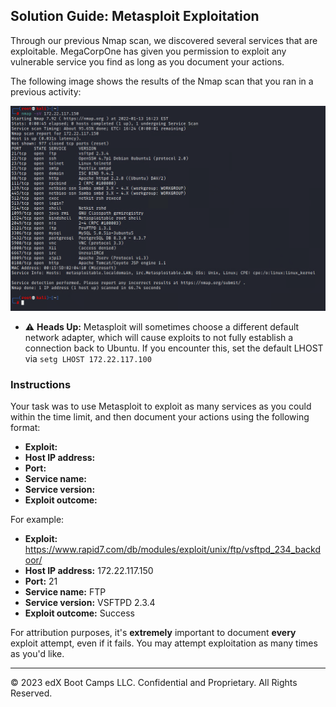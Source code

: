 ## Solution Guide: Metasploit Exploitation

Through our previous Nmap scan, we discovered several services that are exploitable. MegaCorpOne has given you permission to exploit any vulnerable service you find as long as you document your actions. 

The following image shows the results of the Nmap scan that you ran in a previous activity: 

![A screenshot depicts the results of the Nmap scan.](../../../images/scanresults.PNG)

- :warning: **Heads Up:** Metasploit will sometimes choose a different default network adapter, which will cause exploits to not fully establish a connection back to Ubuntu. If you encounter this, set the default LHOST via `setg LHOST 172.22.117.100`

### Instructions

Your task was to use Metasploit to exploit as many services as you could within the time limit, and then document your actions using the following format:

- **Exploit:**
- **Host IP address:**
- **Port:**
- **Service name:**
- **Service version:**
- **Exploit outcome:**

For example:

- **Exploit:** https://www.rapid7.com/db/modules/exploit/unix/ftp/vsftpd_234_backdoor/
- **Host IP address:** 172.22.117.150
- **Port:** 21
- **Service name:** FTP
- **Service version:** VSFTPD 2.3.4
- **Exploit outcome:** Success

For attribution purposes, it's **extremely** important to document **every** exploit attempt, even if it fails. You may attempt exploitation as many times as you'd like.

---
© 2023 edX Boot Camps LLC. Confidential and Proprietary. All Rights Reserved.



